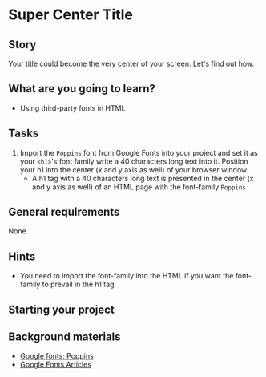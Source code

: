 # Super Center Title

## Story

Your title could become the very center of your screen. Let's find out how.

## What are you going to learn?

- Using third-party fonts in HTML

## Tasks

1. Import the `Poppins` font from Google Fonts into your project and set it as your `<h1>`'s font family write a 40 characters long text into it. Position your h1 into the center (x and y axis as well) of your browser window.
    - A h1 tag with a 40 characters long text is presented in the center (x and y axis as well) of an HTML page with the font-family `Poppins`

## General requirements

None

## Hints

- You need to import the font-family into the HTML if you want the font-family to prevail in the h1 tag.

## Starting your project



## Background materials

- <i class="far fa-exclamation"></i> [Google fonts: Poppins](https://fonts.google.com/specimen/Poppins)
- <i class="far fa-candy-cane"></i> [Google Fonts Articles](https://design.google/library/google-fonts/)
